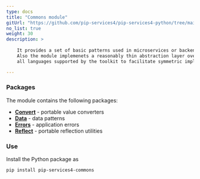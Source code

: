 ```yaml
---
type: docs
title: "Commons module"
gitUrl: "https://github.com/pip-services4/pip-services4-python/tree/main/pip-services4-commons-python"
no_list: true
weight: 30
description: > 
 
    It provides a set of basic patterns used in microservices or backend services.
    Also the module implemenets a reasonably thin abstraction layer over most fundamental functions across
    all languages supported by the toolkit to facilitate symmetric implementation.

---
```



### Packages

The module contains the following packages:

* [**Convert**](convert) - portable value converters
* [**Data**](data) - data patterns
* [**Errors**](errors) - application errors
* [**Reflect**](reflect) - portable reflection utilities



### Use

Install the Python package as
```bash
pip install pip-services4-commons
```
